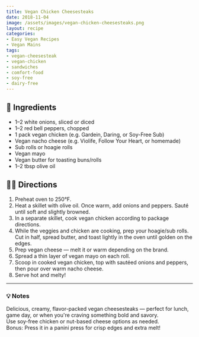 ```yaml
---
title: Vegan Chicken Cheesesteaks
date: 2018-11-04
image: /assets/images/vegan-chicken-cheesesteaks.png
layout: recipe
categories:
- Easy Vegan Recipes
- Vegan Mains
tags:
- vegan-cheesesteak
- vegan-chicken
- sandwiches
- comfort-food
- soy-free
- dairy-free
---
```


## 🧾 Ingredients

- 1–2 white onions, sliced or diced
- 1–2 red bell peppers, chopped
- 1 pack vegan chicken (e.g. Gardein, Daring, or Soy-Free Sub)
- Vegan nacho cheese (e.g. Violife, Follow Your Heart, or homemade)
- Sub rolls or hoagie rolls
- Vegan mayo
- Vegan butter for toasting buns/rolls
- 1–2 tbsp olive oil

## 👩‍🍳 Directions

1. Preheat oven to 250°F.
2. Heat a skillet with olive oil. Once warm, add onions and peppers. Sauté until soft and slightly browned.
3. In a separate skillet, cook vegan chicken according to package directions.
4. While the veggies and chicken are cooking, prep your hoagie/sub rolls. Cut in half, spread butter, and toast lightly in the oven until golden on the edges.
5. Prep vegan cheese — melt it or warm depending on the brand.
6. Spread a thin layer of vegan mayo on each roll.
7. Scoop in cooked vegan chicken, top with sautéed onions and peppers, then pour over warm nacho cheese.
8. Serve hot and melty!


---

### 💡 Notes

Delicious, creamy, flavor-packed vegan cheesesteaks — perfect for lunch, game day, or when you're craving something bold and savory.  
Use soy-free chicken or nut-based cheese options as needed.  
Bonus: Press it in a panini press for crisp edges and extra melt!
